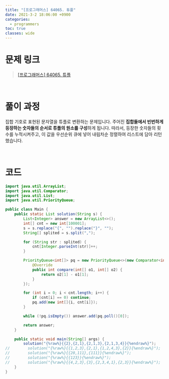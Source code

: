 ```yaml
---
title: "[프로그래머스] 64065. 튜플"
date: 2021-3-2 18:06:00 +0900
categories:
  - programmers
toc: true
classes: wide
---
```


# 문제 링크

> [[프로그래머스] 64065. 튜플](https://programmers.co.kr/learn/courses/30/lessons/64065)

<br>

# 풀이 과정

집합 기호로 표현된 문자열을 튜플로 변환하는 문제입니다. 주어진 **집합들에서 빈번하게 등장하는 숫자들의 순서로 튜플의 원소를 구성**하게 됩니다. 따라서, 등장한 숫자들의 횟수를 누적시켜주고, 이 값을 우선순위 큐에 넣어 내림차순 정렬하여 리스트에 담아 리턴했습니다.

<br>

# 코드

```java
import java.util.ArrayList;
import java.util.Comparator;
import java.util.List;
import java.util.PriorityQueue;

public class Main {
    public static List solution(String s) {
        List<Integer> answer = new ArrayList<>();
        int[] cnt = new int[100001];
        s = s.replace("{", "").replace("}", "");
        String[] splited = s.split(",");

        for (String str : splited) {
            cnt[Integer.parseInt(str)]++;
        }

        PriorityQueue<int[]> pq = new PriorityQueue<>(new Comparator<int[]>() {
            @Override
            public int compare(int[] o1, int[] o2) {
                return o2[1] - o1[1];
            }
        });

        for (int i = 0; i < cnt.length; i++) {
            if (cnt[i] == 0) continue;
            pq.add(new int[]{i, cnt[i]});
        }

        while (!pq.isEmpty()) answer.add(pq.poll()[0]);

        return answer;
    }

    public static void main(String[] args) {
        solution("{%raw%}{{2},{2,1},{2,1,3},{2,1,3,4}}{%endraw%}");
//        solution("{%raw%}{{1,2,3},{2,1},{1,2,4,3},{2}}{%endraw%}");
//        solution("{%raw%}{{20,111},{111}}{%endraw%}");
//        solution("{%raw%}{{123}}{%endraw%}");
//        solution("{%raw%}{{4,2,3},{3},{2,3,4,1},{2,3}}{%endraw%}");
    }
}
```